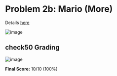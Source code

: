 # Problem 2b: Mario (More)

Details [here](https://cs50.harvard.edu/x/2022/psets/1/mario/more/)

![image](https://user-images.githubusercontent.com/101081243/194727579-7d3ab7ec-f509-40d3-8990-192c85e5d115.png)

## check50 Grading

![image](https://user-images.githubusercontent.com/101081243/194727534-9bd03b76-9d19-44c9-8807-a9ed9f400da9.png)

**Final Score:** 10/10 (100%)
